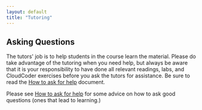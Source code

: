```yaml
---
layout: default
title: "Tutoring"
---
```

## Asking Questions

The tutors' job is to help students in the course learn the material.  Please do take advantage of the tutoring when you need help, but always be aware that it is your responsibility to have done all relevant readings, labs, and CloudCoder exercises before you ask the tutors for assistance.  Be sure to read the [How to ask for help](HowToAskForHelp.html) document.

<!--
# Evening Sessions (Monday through Thursday, 6:00 to 8:30)
Drop-in tutoring sessions will be held Monday through Thursday from
6:00 to 8:30.  These sessions are a great way to get help with labs,
assignments, or anything else you have questions about.

**Important**: Be aware that the evening sessions can be very busy
close to an assignment deadline.  Your best bet is to *start assignments early*
and *ask questions early* to avoid the rush.


* Monday    (KEC 123): **Quintin Herb,  Marie Kiley**
* Tuesday   (KEC 124): **Marie Kiley, Rob Politi**
* Wednesday (KEC 123): **Jason Constantine, Andrew Georgiou**
* Thursday  (KEC 124): **Quintin Herb, Trevor Gerst**


# In-Class Tutoring
We will have in-class tutors this year for assistance with the labs and assignments.  Those tutors will be available for the last 30 minutes of each class.


# Tuesday
* 11:45-12:15 section (KEC 123): **Joel Horne**
* 1:15-1:45 section (KEC 119): **Marie Kiley**

# Thursday
* 11:45-12:15 section (KEC 123): **Madison Tibbett**
* 1:15-1:45 section (KEC 119): **Madison Tibbett**
-->

Please see [How to ask for help](http://faculty.ycp.edu/~dhovemey/askingForHelp.html) for some advice on how to ask good questions (ones that lead to learning.)
